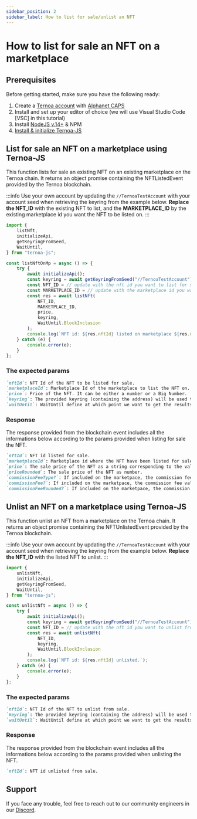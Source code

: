 ```yaml
---
sidebar_position: 2
sidebar_label: How to list for sale/unlist an NFT
---
```


# How to list for sale an NFT on a marketplace

## Prerequisites

Before getting started, make sure you have the following ready:

1. Create a [Ternoa account](/for-developers/get-started/create-account) with [Alphanet CAPS](/for-developers/get-started/create-account#step-2-get-some-free-test-caps-tokens)
2. Install and set up your editor of choice (we will use Visual Studio Code [VSC] in this tutorial)
3. Install [NodeJS v.14+](https://nodejs.org/en/download/) & NPM
4. [Install & initialize Ternoa-JS](/for-developers/get-started/install-ternoa-js)

## List for sale an NFT on a marketplace using Ternoa-JS

This function lists for sale an existing NFT on an existing marketplace on the Ternoa chain. It returns an object promise containing the NFTListedEvent provided by the Ternoa blockchain.

:::info
Use your own account by updating the `//TernoaTestAccount` with your account seed when retrieving the keyring from the example below.
**Replace the NFT_ID** with the existing NFT to list, and the **MARKETPLACE_ID** by the existing marketplace id you want the NFT to be listed on.
:::

```typescript showLineNumbers
import {
	listNft,
	initializeApi,
	getKeyringFromSeed,
	WaitUntil,
} from "ternoa-js";

const listNftOnMp = async () => {
	try {
		await initializeApi();
		const keyring = await getKeyringFromSeed("//TernoaTestAccount");
		const NFT_ID = // update with the nft id you want to list for sale.
        const MARKETPLACE_ID = // update with the marketplace id you want the NFT to be listed on.
		const res = await listNft(
			NFT_ID,
            MARKETPLACE_ID,
            price,
			keyring,
			WaitUntil.BlockInclusion
		);
		console.log(`NFT id: ${res.nftId} listed on marketplace ${res.marketplaceId} for ${res.priceRounded}CAPS`);
	} catch (e) {
		console.error(e);
	}
};
```

### The expected params

```markdown
`nftId`: NFT Id of the NFT to be listed for sale.
`marketplaceId`: Marketplace Id of the marketplace to list the NFT on.
`price`: Price of the NFT. It can be either a number or a Big Number.
`keyring`: The provided keyring (containing the address) will be used to sign the transaction and pay the execution fee.
`waitUntil`: WaitUntil define at which point we want to get the results of the transaction execution: BlockInclusion or BlockFinalization.
```

### Response

The response provided from the blockchain event includes all the informations below according to the params provided when listing for sale the NFT.

```markdown
`nftId`: NFT id listed for sale.
`marketplaceId`: Marketplace id where the NFT have been listed for sale.
`price`: The sale price of the NFT as a string corresponding to the value in big number.
`priceRounded`: The sale price of the NFT as number.
`commissionFeeType?`: If included on the marketpace, the commission fee on the NFT sale. If set, it can be either a fixed amount or a percentage.
`commissionFee?`: If included on the marketpace, the commission fee value as a string corresponding to the value in big number.
`commissionFeeRounded?`: If included on the marketpace, the commission fee value as number.
```

## Unlist an NFT on a marketplace using Ternoa-JS

This function unlist an NFT from a marketplace on the Ternoa chain. It returns an object promise containing the NFTUnlistedEvent provided by the Ternoa blockchain.

:::info
Use your own account by updating the `//TernoaTestAccount` with your account seed when retrieving the keyring from the example below.
**Replace the NFT_ID** with the listed NFT to unlist.
:::

```typescript showLineNumbers
import {
	unlistNft,
	initializeApi,
	getKeyringFromSeed,
	WaitUntil,
} from "ternoa-js";

const unlistNft = async () => {
	try {
		await initializeApi();
		const keyring = await getKeyringFromSeed("//TernoaTestAccount");
		const NFT_ID = // update with the nft id you want to unlist from sale.
		const res = await unlistNft(
			NFT_ID,
			keyring,
			WaitUntil.BlockInclusion
		);
		console.log(`NFT id: ${res.nftId} unlisted.`);
	} catch (e) {
		console.error(e);
	}
};
```

### The expected params

```markdown
`nftId`: NFT Id of the NFT to unlist from sale.
`keyring`: The provided keyring (containing the address) will be used to sign the transaction and pay the execution fee.
`waitUntil`: WaitUntil define at which point we want to get the results of the transaction execution: BlockInclusion or BlockFinalization.
```

### Response

The response provided from the blockchain event includes all the informations below according to the params provided when unlisting the NFT.

```markdown
`nftId`: NFT id unlisted from sale.
```

## Support

If you face any trouble, feel free to reach out to our community engineers in our [Discord](https://discord.gg/fUmBkPpnRu).
